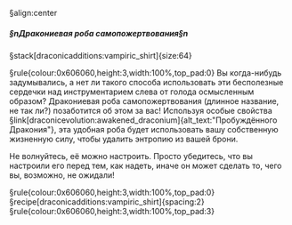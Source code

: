§align:center
##### §nДракониевая роба самопожертвования§n

§stack[draconicadditions:vampiric_shirt]{size:64}

§rule{colour:0x606060,height:3,width:100%,top_pad:0}
Вы когда-нибудь задумывались, а нет ли такого способа использовать эти бесполезные сердечки над инструментарием слева от голода осмысленным образом? Дракониевая роба самопожертвования (длинное название, не так ли?) позаботится об этом за вас! Используя особые свойства §link[draconicevolution:awakened_draconium]{alt_text:"Пробуждённого Дракония"}, эта удобная роба будет использовать вашу собственную жизненную силу, чтобы удалить энтропию из вашей брони.

Не волнуйтесь, её можно настроить. Просто убедитесь, что вы настроили его перед тем, как надеть, иначе он может сделать то, чего вы, возможно, не ожидали!

§rule{colour:0x606060,height:3,width:100%,top_pad:0}
§recipe[draconicadditions:vampiric_shirt]{spacing:2}
§rule{colour:0x606060,height:3,width:100%,top_pad:3}